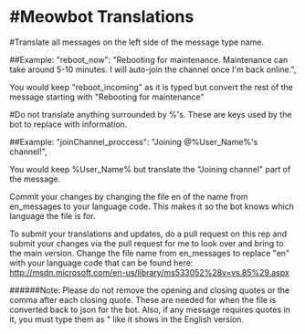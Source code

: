 #Meowbot Translations
===================

#Translate all messages on the left side of the message type name.

##Example:
	"reboot_now": "Rebooting for maintenance. Maintenance can take around 5-10 minutes. I will auto-join the channel once I'm back online.",

	
You would keep "reboot_incoming" as it is typed but convert the rest of the message starting with "Rebooting for maintenance"

#Do not translate anything surrounded by %'s. These are keys used by the bot to replace with information.

##Example:
	"joinChannel_proccess": "Joining @%User_Name%'s channel!",
  
You would keep %User_Name% but translate the "Joining channel" part of the message.

Commit your changes by changing the file en of the name from en_messages to your language code. This makes it so the bot knows which language the file is for.

To submit your translations and updates, do a pull request on this rep and submit your changes via the pull request for me to look over and bring to the main version. Change the file name from en_messages to replace "en" with your language code that can be found here: http://msdn.microsoft.com/en-us/library/ms533052%28v=vs.85%29.aspx


######Note: Please do not remove the opening and closing quotes or the comma after each closing quote. These are needed for when the file is converted back to json for the bot. Also, if any message requires quotes in it, you must type them as \" like it shows in the English version.
